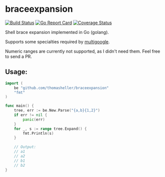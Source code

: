 # braceexpansion

[![Build Status](https://travis-ci.org/thomasheller/braceexpansion.svg?branch=master)](https://travis-ci.org/thomasheller/braceexpansion)
[![Go Report Card](https://goreportcard.com/badge/github.com/thomasheller/braceexpansion)](https://goreportcard.com/report/github.com/thomasheller/braceexpansion)
[![Coverage Status](https://coveralls.io/repos/github/thomasheller/braceexpansion/badge.svg?branch=master)](https://coveralls.io/github/thomasheller/braceexpansion?branch=master)

Shell brace expansion implemented in Go (golang).

Supports some specialties required by
[multigoogle](https://github.com/thomasheller/multigoogle).

Numeric ranges are currently not supported, as I didn't need them.
Feel free to send a PR.

## Usage:

```go
import (
	be "github.com/thomasheller/braceexpansion"
	"fmt"
)

func main() {
	tree, err := be.New.Parse("{a,b}{1,2}")
	if err != nil {
		panic(err)
	}
	for _, s := range tree.Expand() {
		fmt.Println(s)
	}
	
	// Output:
	// a1
	// a2
	// b1
	// b2
}
```
